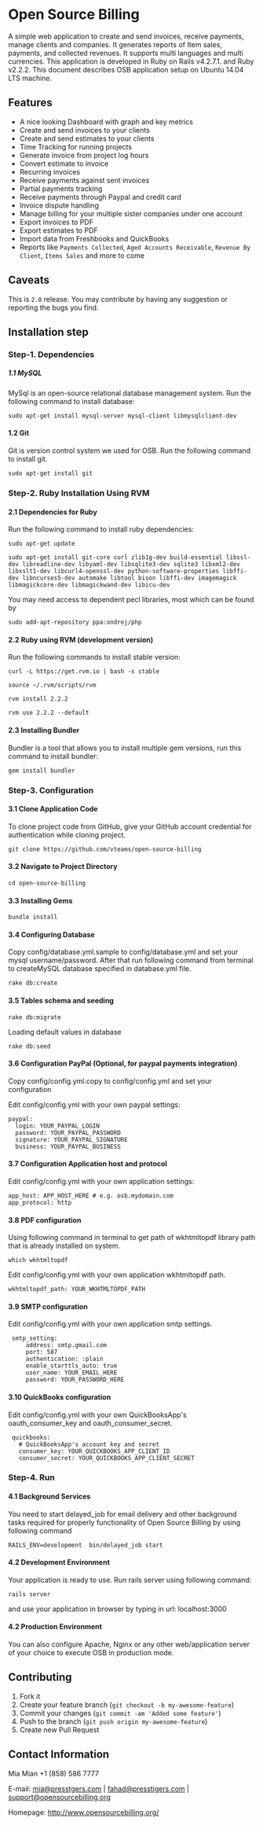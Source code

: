 Open Source Billing
===================

A simple web application to create and send invoices, receive payments, manage clients and companies. It generates reports of Item sales, payments, and collected revenues. It supports multi languages and multi currencies. This application is developed in Ruby on Rails v4.2.7.1. and Ruby v2.2.2. This document describes OSB application setup on Ubuntu 14.04 LTS machine.

Features
---------

* A nice looking Dashboard with graph and key metrics
* Create and send invoices to your clients
* Create and send estimates to your clients
* Time Tracking for running projects
* Generate invoice from project log hours
* Convert estimate to invoice
* Recurring invoices
* Receive payments against sent invoices
* Partial payments tracking
* Receive payments through Paypal and credit card
* Invoice dispute handling
* Manage billing for your multiple sister companies under one account
* Export invoices to PDF
* Export estimates to PDF
* Import data from Freshbooks and QuickBooks
* Reports like `Payments Collected`, `Aged Accounts Receivable`, `Revenue By Client`, `Items Sales` and more to come


Caveats
-------
This is `2.0` release. You may contribute by having any suggestion or reporting the bugs you find.

## Installation step
### Step-1. Dependencies
#####  1.1 MySQL
MySql is an open-source relational database management system. Run the following command to install database:

    sudo apt-get install mysql-server mysql-client libmysqlclient-dev

#### 1.2 Git
Git is version control system we used for OSB. Run the following command to install git.
    
    sudo apt-get install git
    
### Step-2. Ruby Installation Using RVM

#### 2.1 Dependencies for Ruby
Run the following command to install ruby dependencies:

    sudo apt-get update

    sudo apt-get install git-core curl zlib1g-dev build-essential libssl-dev libreadline-dev libyaml-dev libsqlite3-dev sqlite3 libxml2-dev libxslt1-dev libcurl4-openssl-dev python-software-properties libffi-dev libncurses5-dev automake libtool bison libffi-dev imagemagick libmagickcore-dev libmagickwand-dev libicu-dev

You may need access to dependent pecl libraries, most which can be found by

    sudo add-apt-repository ppa:ondrej/php
    
#### 2.2 Ruby using RVM (development version)
Run the following commands to install stable version:

    curl -L https://get.rvm.io | bash -s stable

    source ~/.rvm/scripts/rvm

    rvm install 2.2.2

    rvm use 2.2.2 --default

#### 2.3 Installing Bundler
Bundler is a tool that allows you to install multiple gem versions, run this command to install bundler:

    gem install bundler

### Step-3. Configuration

#### 3.1 Clone Application Code
To clone project code from GitHub, give your GitHub account credential for authentication while cloning project.
    
    git clone https://github.com/vteams/open-source-billing


#### 3.2 Navigate to Project Directory

    cd open-source-billing

#### 3.3 Installing Gems

    bundle install
#### 3.4 Configuring Database
Copy config/database.yml.sample to config/database.yml and set your mysql username/password. After that run following command from terminal to createMySQL database specified in database.yml file.

    rake db:create

#### 3.5 Tables schema and seeding

    rake db:migrate

Loading default values in database

    rake db:seed
#### 3.6 Configuration PayPal (Optional, for paypal payments integration)
Copy config/config.yml.copy to config/config.yml and set your configuration

Edit config/config.yml with your own paypal settings:

    paypal:
      login: YOUR_PAYPAL_LOGIN
      password: YOUR_PAYPAL_PASSWORD
      signature: YOUR_PAYPAL_SIGNATURE
      business: YOUR_PAYPAL_BUSINESS

#### 3.7 Configuration Application host and protocol
Edit config/config.yml with your own application settings:

    app_host: APP_HOST_HERE # e.g. osb.mydomain.com
    app_protocol: http

#### 3.8 PDF configuration
Using following command in terminal to get path of wkhtmltopdf library path that is already installed on system.

    which wkhtmltopdf

Edit config/config.yml with your own application wkhtmltopdf path.

    wkhtmltopdf_path: YOUR_WKHTMLTOPDF_PATH
	
#### 3.9 SMTP configuration 
Edit config/config.yml with your own application smtp settings.

     smtp_setting:
         address: smtp.gmail.com
         port: 587
         authentication: :plain
         enable_starttls_auto: true
         user_name: YOUR_EMAIL_HERE
         password: YOUR_PASSWORD_HERE

#### 3.10 QuickBooks configuration
Edit config/config.yml with your own QuickBooksApp's oauth_consumer_key and oauth_consumer_secret.

     quickbooks:
       # QuickBooksApp's account key and secret
       consumer_key: YOUR_QUICKBOOKS_APP_CLIENT_ID
       consumer_secret: YOUR_QUICKBOOKS_APP_CLIENT_SECRET

### Step-4. Run
#### 4.1 Background Services
You need to start delayed_job for email delivery and other background tasks required for properly functionality of Open Source Billing by using following command

    RAILS_ENV=development  bin/delayed_job start

#### 4.2 Development Environment
Your application is ready to use.  Run rails server using following command:

    rails server

and use your application in browser by typing in url: localhost:3000

#### 4.2 Production Environment

You can also configure Apache, Nginx or any other web/application server of your choice to execute OSB in production mode.

Contributing
------------

1. Fork it
2. Create your feature branch (`git checkout -b my-awesome-feature`)
3. Commit your changes (`git commit -am 'Added some feature'`)
4. Push to the branch (`git push origin my-awesome-feature`)
5. Create new Pull Request

Contact Information
-------------------
Mia Mian
+1 (858) 586 7777

E-mail: <mia@presstgers.com> | <fahad@presstigers.com> | <support@opensourcebilling.org>

Homepage: <http://www.opensourcebilling.org/>
